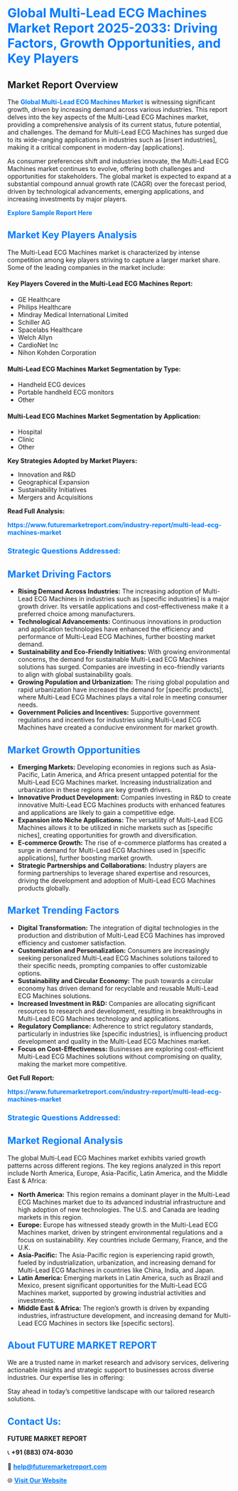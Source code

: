 <h1 style="color: #007BFF;">Global Multi-Lead ECG Machines Market Report 2025-2033: Driving Factors, Growth Opportunities, and Key Players</h1>

<section id="overview">
<h2>Market Report Overview</h2>
<p>The <a href="https://www.futuremarketreport.com/industry-report/multi-lead-ecg-machines-market" style="color: #007BFF; text-decoration: none;"><strong>Global Multi-Lead ECG Machines Market</strong></a> is witnessing significant growth, driven by increasing demand across various industries. This report delves into the key aspects of the Multi-Lead ECG Machines market, providing a comprehensive analysis of its current status, future potential, and challenges. The demand for Multi-Lead ECG Machines has surged due to its wide-ranging applications in industries such as [insert industries], making it a critical component in modern-day [applications].</p>
<p>As consumer preferences shift and industries innovate, the Multi-Lead ECG Machines market continues to evolve, offering both challenges and opportunities for stakeholders. The global market is expected to expand at a substantial compound annual growth rate (CAGR) over the forecast period, driven by technological advancements, emerging applications, and increasing investments by major players.</p>
</section>

<section id="overview">
<p><a href="https://www.futuremarketreport.com/request-sample/reportId=84647" style="color: #007BFF; text-decoration: none;"><strong>Explore Sample Report Here</strong></a></p>
</section>

<section id="key-players">
<h2 style="color: #007BFF;">Market Key Players Analysis</h2>
<p>The Multi-Lead ECG Machines market is characterized by intense competition among key players striving to capture a larger market share. Some of the leading companies in the market include:</p>
<h4>Key Players Covered in the Multi-Lead ECG Machines Report:</h4>
<ul><li>GE Healthcare</li><li>Philips Healthcare</li><li>Mindray Medical International Limited</li><li>Schiller AG</li><li>Spacelabs Healthcare</li><li>Welch Allyn</li><li>CardioNet Inc</li><li>Nihon Kohden Corporation</li></ul>
<h4>Multi-Lead ECG Machines Market Segmentation by Type:</h4>
<ul><li>Handheld ECG devices</li><li>Portable handheld ECG monitors</li><li>Other</li></ul>

<h4>Multi-Lead ECG Machines Market Segmentation by Application:</h4>
<ul><li>Hospital</li><li>Clinic</li><li>Other</li></ul>
<p><strong>Key Strategies Adopted by Market Players:</strong></p>
<ul>
<li>Innovation and R&D</li>
<li>Geographical Expansion</li>
<li>Sustainability Initiatives</li>
<li>Mergers and Acquisitions</li>
</ul>
</section>

<section>
<p><strong>Read Full Analysis: </strong></p><a href="https://www.futuremarketreport.com/industry-report/multi-lead-ecg-machines-market" style="color: #007BFF; text-decoration: none;"><strong>https://www.futuremarketreport.com/industry-report/multi-lead-ecg-machines-market</strong></a>
<h3 style="color: #007BFF;">Strategic Questions Addressed:</h3>
</section>

<section id="driving-factors">
<h2 style="color: #007BFF;">Market Driving Factors</h2>
<ul>
<li><strong>Rising Demand Across Industries:</strong> The increasing adoption of Multi-Lead ECG Machines in industries such as [specific industries] is a major growth driver. Its versatile applications and cost-effectiveness make it a preferred choice among manufacturers.</li>
<li><strong>Technological Advancements:</strong> Continuous innovations in production and application technologies have enhanced the efficiency and performance of Multi-Lead ECG Machines, further boosting market demand.</li>
<li><strong>Sustainability and Eco-Friendly Initiatives:</strong> With growing environmental concerns, the demand for sustainable Multi-Lead ECG Machines solutions has surged. Companies are investing in eco-friendly variants to align with global sustainability goals.</li>
<li><strong>Growing Population and Urbanization:</strong> The rising global population and rapid urbanization have increased the demand for [specific products], where Multi-Lead ECG Machines plays a vital role in meeting consumer needs.</li>
<li><strong>Government Policies and Incentives:</strong> Supportive government regulations and incentives for industries using Multi-Lead ECG Machines have created a conducive environment for market growth.</li>
</ul>
</section>

<section id="growth-opportunities">
<h2 style="color: #007BFF;">Market Growth Opportunities</h2>
<ul>
<li><strong>Emerging Markets:</strong> Developing economies in regions such as Asia-Pacific, Latin America, and Africa present untapped potential for the Multi-Lead ECG Machines market. Increasing industrialization and urbanization in these regions are key growth drivers.</li>
<li><strong>Innovative Product Development:</strong> Companies investing in R&D to create innovative Multi-Lead ECG Machines products with enhanced features and applications are likely to gain a competitive edge.</li>
<li><strong>Expansion into Niche Applications:</strong> The versatility of Multi-Lead ECG Machines allows it to be utilized in niche markets such as [specific niches], creating opportunities for growth and diversification.</li>
<li><strong>E-commerce Growth:</strong> The rise of e-commerce platforms has created a surge in demand for Multi-Lead ECG Machines used in [specific applications], further boosting market growth.</li>
<li><strong>Strategic Partnerships and Collaborations:</strong> Industry players are forming partnerships to leverage shared expertise and resources, driving the development and adoption of Multi-Lead ECG Machines products globally.</li>
</ul>
</section>

<section id="trending-factors">
<h2 style="color: #007BFF;">Market Trending Factors</h2>
<ul>
<li><strong>Digital Transformation:</strong> The integration of digital technologies in the production and distribution of Multi-Lead ECG Machines has improved efficiency and customer satisfaction.</li>
<li><strong>Customization and Personalization:</strong> Consumers are increasingly seeking personalized Multi-Lead ECG Machines solutions tailored to their specific needs, prompting companies to offer customizable options.</li>
<li><strong>Sustainability and Circular Economy:</strong> The push towards a circular economy has driven demand for recyclable and reusable Multi-Lead ECG Machines solutions.</li>
<li><strong>Increased Investment in R&D:</strong> Companies are allocating significant resources to research and development, resulting in breakthroughs in Multi-Lead ECG Machines technology and applications.</li>
<li><strong>Regulatory Compliance:</strong> Adherence to strict regulatory standards, particularly in industries like [specific industries], is influencing product development and quality in the Multi-Lead ECG Machines market.</li>
<li><strong>Focus on Cost-Effectiveness:</strong> Businesses are exploring cost-efficient Multi-Lead ECG Machines solutions without compromising on quality, making the market more competitive.</li>
</ul>
</section>

<section>
<p><strong>Get Full Report: </strong></p><a href="https://www.futuremarketreport.com/industry-report/multi-lead-ecg-machines-market" style="color: #007BFF; text-decoration: none;"><strong>https://www.futuremarketreport.com/industry-report/multi-lead-ecg-machines-market</strong></a>
<h3 style="color: #007BFF;">Strategic Questions Addressed:</h3>
</section>


<section id="regional-analysis">
<h2 style="color: #007BFF;">Market Regional Analysis</h2>
<p>The global Multi-Lead ECG Machines market exhibits varied growth patterns across different regions. The key regions analyzed in this report include North America, Europe, Asia-Pacific, Latin America, and the Middle East & Africa:</p>
<ul>
<li><strong>North America:</strong> This region remains a dominant player in the Multi-Lead ECG Machines market due to its advanced industrial infrastructure and high adoption of new technologies. The U.S. and Canada are leading markets in this region.</li>
<li><strong>Europe:</strong> Europe has witnessed steady growth in the Multi-Lead ECG Machines market, driven by stringent environmental regulations and a focus on sustainability. Key countries include Germany, France, and the U.K.</li>
<li><strong>Asia-Pacific:</strong> The Asia-Pacific region is experiencing rapid growth, fueled by industrialization, urbanization, and increasing demand for Multi-Lead ECG Machines in countries like China, India, and Japan.</li>
<li><strong>Latin America:</strong> Emerging markets in Latin America, such as Brazil and Mexico, present significant opportunities for the Multi-Lead ECG Machines market, supported by growing industrial activities and investments.</li>
<li><strong>Middle East & Africa:</strong> The region’s growth is driven by expanding industries, infrastructure development, and increasing demand for Multi-Lead ECG Machines in sectors like [specific sectors].</li>
</ul>
</section>

<footer>
<h2 style="color: #007BFF;">About FUTURE MARKET REPORT</h2>
<p>We are a trusted name in market research and advisory services, delivering actionable insights and strategic support to businesses across diverse industries. Our expertise lies in offering:</p>

<p>Stay ahead in today’s competitive landscape with our tailored research solutions.</p>

<h2 style="color: #007BFF;">Contact Us:</h2>
<p><strong>FUTURE MARKET REPORT</strong></p>
<p>📞 <strong>+91 (883) 074-8030</strong></p>
<p>📧 <strong><a href="mailto:help@futuremarketreport.com" style="color: #007BFF;">help@futuremarketreport.com</a></strong></p>
<p>🌐 <strong><a href="https://www.futuremarketreport.com/" style="color: #007BFF;">Visit Our Website</a></strong></p>
</footer>